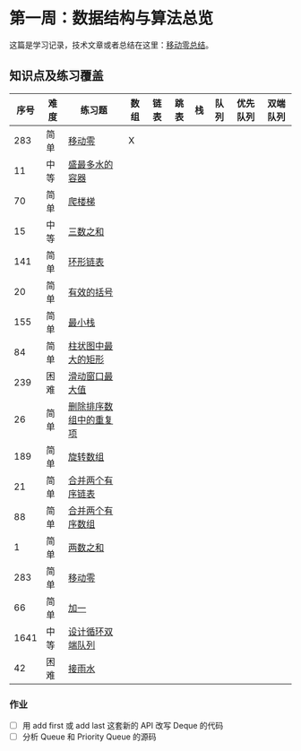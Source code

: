 # 第一周：数据结构与算法总览
这篇是学习记录，技术文章或者总结在这里：[移动零总结](./moveZeroes/NOTE.md)。
## 知识点及练习覆盖
|序号|难度|练习题|数组|链表|跳表|栈|队列|优先队列|双端队列|
|---|---|---|---|---|---|---|---|---|---|
|283|简单|[移动零](https://leetcode-cn.com/problems/move-zeroes/)|X|||||||||
|11|中等|[盛最多水的容器](https://leetcode-cn.com/problems/container-with-most-water/)||||||||||
|70|简单|[爬楼梯](https://leetcode-cn.com/problems/climbing-stairs/)||||||||||
|15|中等|[三数之和](https://leetcode-cn.com/problems/3sum/)||||||||||
|141|简单|[环形链表](https://leetcode-cn.com/problems/linked-list-cycle/)||||||||||
|20|简单|[有效的括号](https://leetcode-cn.com/problems/valid-parentheses/)||||||||||
|155|简单|[最小栈](https://leetcode-cn.com/problems/min-stack/)||||||||||
|84|简单|[柱状图中最大的矩形](https://leetcode-cn.com/problems/largest-rectangle-in-histogram/)||||||||||
|239|困难|[滑动窗口最大值](https://leetcode-cn.com/problems/sliding-window-maximum/)||||||||||
|26|简单|[删除排序数组中的重复项](https://leetcode-cn.com/problems/remove-duplicates-from-sorted-array/)||||||||||
|189|简单|[旋转数组](https://leetcode-cn.com/problems/rotate-array/)||||||||||
|21|简单|[合并两个有序链表](https://leetcode-cn.com/problems/merge-two-sorted-lists/)||||||||||
|88|简单|[合并两个有序数组](https://leetcode-cn.com/problems/merge-sorted-array/)||||||||||
|1|简单|[两数之和](https://leetcode-cn.com/problems/two-sum/)||||||||||
|283|简单|[移动零](https://leetcode-cn.com/problems/move-zeroes/)||||||||||
|66|简单|[加一](https://leetcode-cn.com/problems/plus-one/)||||||||||
|1641|中等|[设计循环双端队列](https://leetcode.com/problems/design-circular-deque/)||||||||||
|42|困难|[接雨水](https://leetcode.com/problems/trapping-rain-water/)||||||||||
### 作业
- [ ] 用 add first 或 add last 这套新的 API 改写 Deque 的代码
- [ ] 分析 Queue 和 Priority Queue 的源码